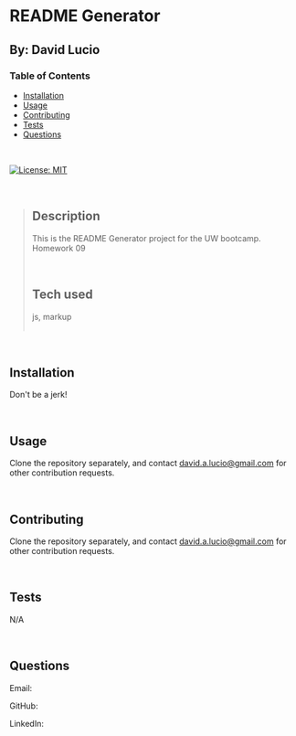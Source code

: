 # README Generator

## By: David Lucio

<a name="back"></a>
### Table of Contents

* [Installation](#installation)
* [Usage](#usage)
* [Contributing](#contributing)
* [Tests](#tests)
* [Questions](#questions)

&nbsp;

[![License: MIT](https://img.shields.io/badge/License-MIT-yellow.svg)](https://opensource.org/licenses/MIT)

&nbsp;

> ## **Description**<br/>
> This is the README Generator project for the UW bootcamp. Homework 09<br/>
> 
> &nbsp;
>
> ## **Tech used**<br/>
> js, markup  
> <br/>

&nbsp;

<a name="installation"></a>
## **Installation**  
Don't be a jerk!  


&nbsp;

<a name="usage"></a>
## **Usage**  
Clone the repository separately, and contact david.a.lucio@gmail.com for other contribution requests.  

&nbsp;

<a name="contributing"></a>
## **Contributing**
Clone the repository separately, and contact david.a.lucio@gmail.com for other contribution requests.  


&nbsp;

<a name="tests"></a>
## **Tests**  
N/A  


&nbsp;

<a name="questions"></a>
## **Questions**  

Email: 

GitHub: [](http://github.com/)  

LinkedIn: [](https://www.linkedin.com/in/)